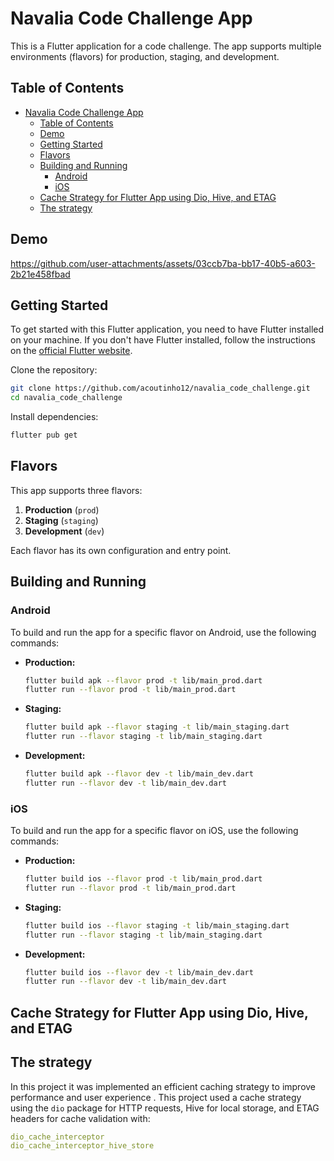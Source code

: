 # Navalia Code Challenge App

This is a Flutter application for a code challenge. The app supports multiple environments (flavors) for production, staging, and development.

## Table of Contents

- [Navalia Code Challenge App](#navalia-code-challenge-app)
  - [Table of Contents](#table-of-contents)
  - [Demo](#demo)
  - [Getting Started](#getting-started)
  - [Flavors](#flavors)
  - [Building and Running](#building-and-running)
    - [Android](#android)
    - [iOS](#ios)
  - [Cache Strategy for Flutter App using Dio, Hive, and ETAG](#cache-strategy-for-flutter-app-using-dio-hive-and-etag)
  - [The strategy](#the-strategy)

## Demo


https://github.com/user-attachments/assets/03ccb7ba-bb17-40b5-a603-2b21e458fbad

## Getting Started

To get started with this Flutter application, you need to have Flutter installed on your machine. If you don't have Flutter installed, follow the instructions on the [official Flutter website](https://flutter.dev/docs/get-started/install).

Clone the repository:

```bash
git clone https://github.com/acoutinho12/navalia_code_challenge.git
cd navalia_code_challenge
```

Install dependencies:

```bash
flutter pub get
```

## Flavors

This app supports three flavors:

1. **Production** (`prod`)
2. **Staging** (`staging`)
3. **Development** (`dev`)

Each flavor has its own configuration and entry point.

## Building and Running

### Android

To build and run the app for a specific flavor on Android, use the following commands:

- **Production:**

  ```bash
  flutter build apk --flavor prod -t lib/main_prod.dart
  flutter run --flavor prod -t lib/main_prod.dart
  ```

- **Staging:**

  ```bash
  flutter build apk --flavor staging -t lib/main_staging.dart
  flutter run --flavor staging -t lib/main_staging.dart
  ```

- **Development:**

  ```bash
  flutter build apk --flavor dev -t lib/main_dev.dart
  flutter run --flavor dev -t lib/main_dev.dart
  ```

### iOS

To build and run the app for a specific flavor on iOS, use the following commands:

- **Production:**

  ```bash
  flutter build ios --flavor prod -t lib/main_prod.dart
  flutter run --flavor prod -t lib/main_prod.dart
  ```

- **Staging:**

  ```bash
  flutter build ios --flavor staging -t lib/main_staging.dart
  flutter run --flavor staging -t lib/main_staging.dart
  ```

- **Development:**

  ```bash
  flutter build ios --flavor dev -t lib/main_dev.dart
  flutter run --flavor dev -t lib/main_dev.dart
  ```

## Cache Strategy for Flutter App using Dio, Hive, and ETAG

## The strategy

In this project it was implemented an efficient caching strategy to improve performance and user experience . This project used a cache strategy using the `dio` package for HTTP requests, Hive for local storage, and ETAG headers for cache validation with:

```yaml
dio_cache_interceptor
dio_cache_interceptor_hive_store
```
